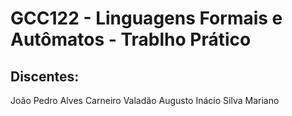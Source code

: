 # GCC122 - Linguagens Formais e Autômatos - Trablho Prático

## Discentes:

João Pedro Alves Carneiro Valadão
Augusto Inácio Silva Mariano